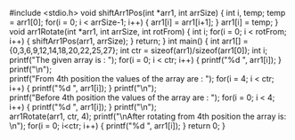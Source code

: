 
#include <stdio.h>
void shiftArr1Pos(int *arr1, int arrSize) 
{
    int i, temp;
      temp = arr1[0];
    for(i = 0; i < arrSize-1; i++) 
	{
        arr1[i] = arr1[i+1];
    }
    arr1[i] = temp;
}
void arr1Rotate(int *arr1, int arrSize, int rotFrom)
{
    int i;
    for(i = 0; i < rotFrom; i++)
	{
        shiftArr1Pos(arr1, arrSize);
    }
    return;
}
int main()
{
    int arr1[] = {0,3,6,9,12,14,18,20,22,25,27}; 
	int ctr = sizeof(arr1)/sizeof(arr1[0]);
    int i;	
	printf("The given array is :  ");
	for(i = 0; i < ctr; i++)
	{
	printf("%d  ", arr1[i]);
    } 
    printf("\n");		
	printf("From 4th position the values of the array are :  ");
	for(i = 4; i < ctr; i++)
	{
	printf("%d  ", arr1[i]);
    } 
    printf("\n");     
	printf("Before 4th position the values of the array are :  ");
	for(i = 0; i < 4; i++)
	{
	printf("%d  ", arr1[i]);
    } 
    printf("\n");     
    arr1Rotate(arr1, ctr, 4);
     printf("\nAfter rotating from 4th position the array is: \n");
    for(i = 0; i<ctr; i++)
	{
        printf("%d ", arr1[i]);
    }
    return 0;
}
